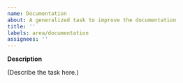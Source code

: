 ```yaml
---
name: Documentation
about: A generalized task to improve the documentation
title: ''
labels: area/documentation
assignees: ''
---
```


**Description**

(Describe the task here.)
